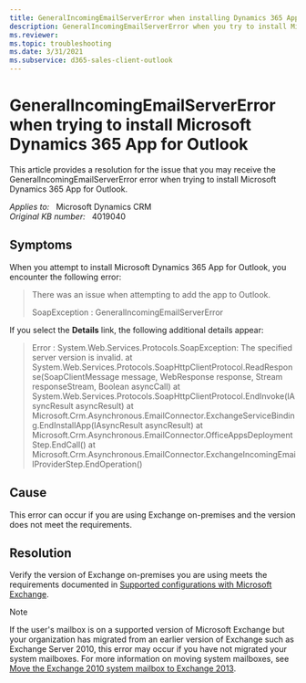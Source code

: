 ```yaml
---
title: GeneralIncomingEmailServerError when installing Dynamics 365 App for Outlook
description: GeneralIncomingEmailServerError when you try to install Microsoft Dynamics 365 App for Outlook with Exchange Server on-premises.
ms.reviewer: 
ms.topic: troubleshooting
ms.date: 3/31/2021
ms.subservice: d365-sales-client-outlook
---
```

# GeneralIncomingEmailServerError when trying to install Microsoft Dynamics 365 App for Outlook

This article provides a resolution for the issue that you may receive the GeneralIncomingEmailServerError error when trying to install Microsoft Dynamics 365 App for Outlook.

_Applies to:_ &nbsp; Microsoft Dynamics CRM  
_Original KB number:_ &nbsp; 4019040

## Symptoms

When you attempt to install Microsoft Dynamics 365 App for Outlook, you encounter the following error:

> There was an issue when attempting to add the app to Outlook.
>
> SoapException : GeneralIncomingEmailServerError

If you select the **Details** link, the following additional details appear:

> Error : System.Web.Services.Protocols.SoapException: The specified server version is invalid. at System.Web.Services.Protocols.SoapHttpClientProtocol.ReadResponse(SoapClientMessage message, WebResponse response, Stream responseStream, Boolean asyncCall) at System.Web.Services.Protocols.SoapHttpClientProtocol.EndInvoke(IAsyncResult asyncResult) at Microsoft.Crm.Asynchronous.EmailConnector.ExchangeServiceBinding.EndInstallApp(IAsyncResult asyncResult) at Microsoft.Crm.Asynchronous.EmailConnector.OfficeAppsDeploymentStep.EndCall() at Microsoft.Crm.Asynchronous.EmailConnector.ExchangeIncomingEmailProviderStep.EndOperation()

## Cause

This error can occur if you are using Exchange on-premises and the version does not meet the requirements.

## Resolution

Verify the version of Exchange on-premises you are using meets the requirements documented in [Supported configurations with Microsoft Exchange](/dynamics365/outlook-app/v8/deploy-dynamics-365-app-for-outlook#supported-configurations-with-microsoft-exchange).

> [!NOTE]
> If the user's mailbox is on a supported version of Microsoft Exchange but your organization has migrated from an earlier version of Exchange such as Exchange Server 2010, this error may occur if you have not migrated your system mailboxes. For more information on moving system mailboxes, see [Move the Exchange 2010 system mailbox to Exchange 2013](/exchange/move-the-exchange-2010-system-mailbox-to-exchange-2013-exchange-2013-help).
